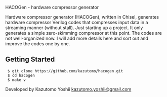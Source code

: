 HACOGen - hardware compressor generator


Hardware compressor generator (HACOGen), written in Chisel, generates
hardware compressor Verilog codes that compresses input data in a
streaming manner (without stall).  Just starting up a project. It only
generates a simple zero-skimming compressor at this point. The codes
are not well-organized now. I will add more details here and sort out
and improve the codes one by one.


Getting Started
---------------

     $ git clone https://github.com/kazutomo/hacogen.git
     $ cd hacogen
     $ make v





Developed by Kazutomo Yoshii <kazutomo.yoshii@gmail.com>

